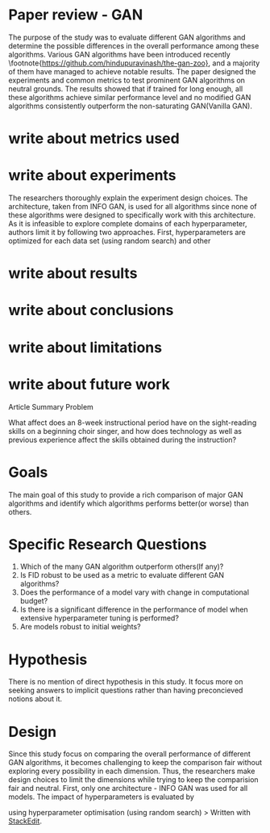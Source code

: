  # Paper review - GAN 
  The purpose of the study was to evaluate different GAN algorithms and determine the possible differences in the overall performance among these algorithms. Various GAN algorithms have been introduced recently \footnote{https://github.com/hindupuravinash/the-gan-zoo}, and a majority of them have managed to achieve notable results. The paper designed the experiments and common metrics to test prominent GAN algorithms on neutral grounds. The results showed that if trained for long enough, all these algorithms achieve similar performance level and no modified GAN algorithms consistently outperform the non-saturating GAN(Vanilla GAN). 
  # write about metrics used 

   # write about experiments 
   The researchers thoroughly explain the experiment design choices. The architecture, taken from INFO GAN, is used for all algorithms since none of these algorithms were designed to specifically work with this architecture. As it is infeasible to explore complete domains of each hyperparameter, authors limit it by following two approaches. First, hyperparameters are optimized for each data set (using random search) and other 
   
   # write about results 
   # write about conclusions 
   # write about limitations 
   # write about future work 
        
Article Summary
Problem

What affect does an 8-week instructional period have on the sight-reading skills on a beginning choir singer, and how does technology as well as previous experience affect the skills obtained during the instruction?

# Goals

The main goal of this study to provide a rich comparison of major GAN algorithms and identify which algorithms performs better(or worse)  than others. 

# Specific Research Questions

1. Which of the many GAN algorithm outperform others(If any)?
2. Is FID robust  to be used as  a metric to evaluate different   GAN algorithms?
3. Does the performance of a model vary with change in computational budget?
4. Is there is a significant difference in the performance of model when extensive hyperparameter tuning is performed?
5. Are models robust to initial weights?

# Hypothesis
There is no mention of direct hypothesis in this study. It focus more on seeking answers to implicit questions rather than having  preconcieved notions about it.
# Design
Since this study focus on comparing the overall performance of different GAN algorithms, it becomes challenging to keep the comparison fair without exploring every possibility in each dimension. Thus, the researchers make design choices to limit the dimensions while trying to keep the comparision fair and neutral. First, only one architecture - INFO GAN was used for all models. The impact of  hyperparameters is evaluated by
 
 using hyperparameter optimisation (using random search)
        > Written with [StackEdit](https://stackedit.io/). 
<!--stackedit_data:
eyJoaXN0b3J5IjpbMTI4NDI4NTc0MSwxNDUxNDE5OTk5LDExNz
IyMDkzMjEsMTU5NzE5NDYzNCwxNzk4ODIyODIzLDk4MTc2OTgy
Nyw4NzE5MzgyMTksNzkyNTAxNjEyLDIxMTc3MjkwNTQsLTE2OT
Y3MTU3MzIsMTc2ODk4MjI0MiwyMDA5MjExNjgyLDE0Mjk4NjYy
NjQsMTEyNDU1NzQzLC0xNjAxMzAwNzM3LC02NjcwODc1MSwtND
YyODAxMDM2LDgyNTkyODAyMCw2ODc4MDgzOV19
-->